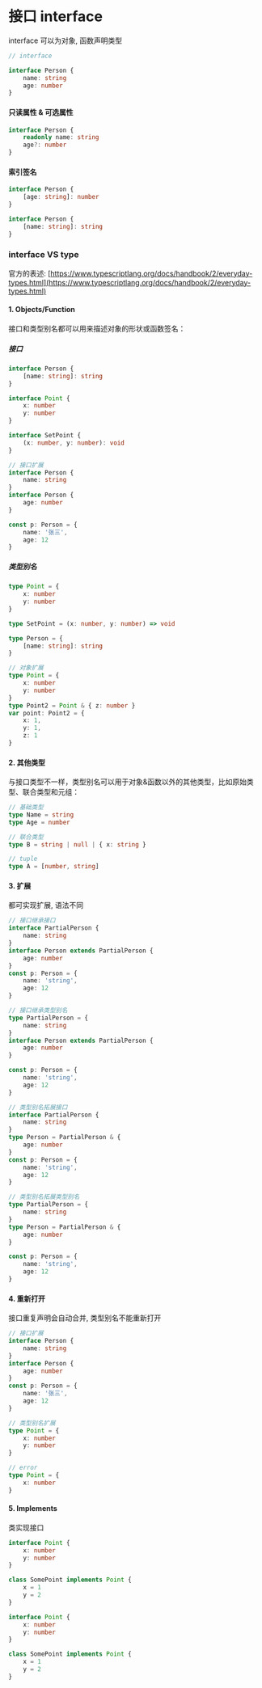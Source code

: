 # 接口 interface

interface 可以为对象, 函数声明类型

```typescript
// interface

interface Person {
	name: string
	age: number
}
```

#### 只读属性 & 可选属性

```typescript
interface Person {
	readonly name: string
	age?: number
}
```

#### 索引签名

```typescript
interface Person {
	[age: string]: number
}

interface Person {
	[name: string]: string
}
```

### interface VS type

官方的表述:
[https://www.typescriptlang.org/docs/handbook/2/everyday-types.html](https://www.typescriptlang.org/docs/handbook/2/everyday-types.html)

>

#### 1. Objects/Function

接口和类型别名都可以用来描述对象的形状或函数签名：

##### 接口

```typescript
interface Person {
	[name: string]: string
}

interface Point {
	x: number
	y: number
}

interface SetPoint {
	(x: number, y: number): void
}

// 接口扩展
interface Person {
	name: string
}
interface Person {
	age: number
}

const p: Person = {
	name: '张三',
	age: 12
}
```

##### 类型别名

```typescript
type Point = {
	x: number
	y: number
}

type SetPoint = (x: number, y: number) => void

type Person = {
	[name: string]: string
}

// 对象扩展
type Point = {
	x: number
	y: number
}
type Point2 = Point & { z: number }
var point: Point2 = {
	x: 1,
	y: 1,
	z: 1
}
```

#### 2. 其他类型

与接口类型不一样，类型别名可以用于对象&函数以外的其他类型，比如原始类型、联合类型和元组：

```typescript
// 基础类型
type Name = string
type Age = number

// 联合类型
type B = string | null | { x: string }

// tuple
type A = [number, string]
```

#### 3. 扩展

都可实现扩展, 语法不同

```typescript
// 接口继承接口
interface PartialPerson {
	name: string
}
interface Person extends PartialPerson {
	age: number
}
const p: Person = {
	name: 'string',
	age: 12
}

// 接口继承类型别名
type PartialPerson = {
	name: string
}
interface Person extends PartialPerson {
	age: number
}

const p: Person = {
	name: 'string',
	age: 12
}

// 类型别名拓展接口
interface PartialPerson {
	name: string
}
type Person = PartialPerson & {
	age: number
}
const p: Person = {
	name: 'string',
	age: 12
}

// 类型别名拓展类型别名
type PartialPerson = {
	name: string
}
type Person = PartialPerson & {
	age: number
}

const p: Person = {
	name: 'string',
	age: 12
}
```

#### 4. 重新打开

接口重复声明会自动合并, 类型别名不能重新打开

```typescript
// 接口扩展
interface Person {
	name: string
}
interface Person {
	age: number
}
const p: Person = {
	name: '张三',
	age: 12
}

// 类型别名扩展
type Point = {
	x: number
	y: number
}

// error
type Point = {
	x: number
}
```

#### 5. Implements

类实现接口

```typescript
interface Point {
	x: number
	y: number
}

class SomePoint implements Point {
	x = 1
	y = 2
}

interface Point {
	x: number
	y: number
}

class SomePoint implements Point {
	x = 1
	y = 2
}
```

